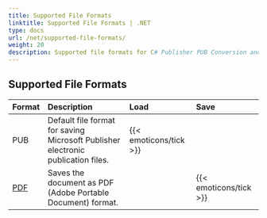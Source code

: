 ```yaml
---
title: Supported File Formats
linktitle: Supported File Formats | .NET
type: docs
url: /net/supported-file-formats/
weight: 20
description: Supported file formats for C# Publisher PUB Conversion and Manipulation API include PUB and PDF.
---
```


## **Supported File Formats**

|**Format**|**Description**|**Load**|**Save**|
| :- | :- | :- | :- |
|PUB|Default file format for saving Microsoft Publisher electronic publication files.|{{< emoticons/tick >}}| |
|[PDF](https://wiki.fileformat.com/view/pdf/)|Saves the document as PDF (Adobe Portable Document) format.| |{{< emoticons/tick >}}|

